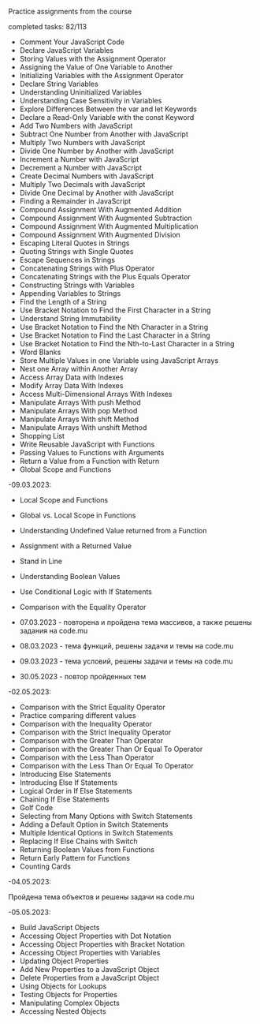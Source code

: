 Practice assignments from the course

completed tasks: 82/113

- Comment Your JavaScript Code
- Declare JavaScript Variables
- Storing Values with the Assignment Operator
- Assigning the Value of One Variable to Another
- Initializing Variables with the Assignment Operator
- Declare String Variables
- Understanding Uninitialized Variables
- Understanding Case Sensitivity in Variables
- Explore Differences Between the var and let Keywords
- Declare a Read-Only Variable with the const Keyword
- Add Two Numbers with JavaScript
- Subtract One Number from Another with JavaScript
- Multiply Two Numbers with JavaScript
- Divide One Number by Another with JavaScript
- Increment a Number with JavaScript
- Decrement a Number with JavaScript
- Create Decimal Numbers with JavaScript
- Multiply Two Decimals with JavaScript
- Divide One Decimal by Another with JavaScript
- Finding a Remainder in JavaScript
- Compound Assignment With Augmented Addition
- Compound Assignment With Augmented Subtraction
- Compound Assignment With Augmented Multiplication
- Compound Assignment With Augmented Division
- Escaping Literal Quotes in Strings
- Quoting Strings with Single Quotes
- Escape Sequences in Strings
- Concatenating Strings with Plus Operator
- Concatenating Strings with the Plus Equals Operator
- Constructing Strings with Variables
- Appending Variables to Strings
- Find the Length of a String
- Use Bracket Notation to Find the First Character in a String
- Understand String Immutability
- Use Bracket Notation to Find the Nth Character in a String
- Use Bracket Notation to Find the Last Character in a String
- Use Bracket Notation to Find the Nth-to-Last Character in a String
- Word Blanks
- Store Multiple Values in one Variable using JavaScript Arrays
- Nest one Array within Another Array
- Access Array Data with Indexes
- Modify Array Data With Indexes
- Access Multi-Dimensional Arrays With Indexes
- Manipulate Arrays With push Method
- Manipulate Arrays With pop Method
- Manipulate Arrays With shift Method
- Manipulate Arrays With unshift Method
- Shopping List
- Write Reusable JavaScript with Functions
- Passing Values to Functions with Arguments
- Return a Value from a Function with Return
- Global Scope and Functions

-09.03.2023:

- Local Scope and Functions
- Global vs. Local Scope in Functions
- Understanding Undefined Value returned from a Function
- Assignment with a Returned Value
- Stand in Line
- Understanding Boolean Values
- Use Conditional Logic with If Statements
- Comparison with the Equality Operator

- 07.03.2023 - повторена и пройдена тема массивов, а также решены задания на code.mu 
- 08.03.2023 - тема функций, решены задачи и темы на code.mu
- 09.03.2023 - тема условий, решены задачи и темы на code.mu
- 30.05.2023 - повтор пройденных тем

-02.05.2023:

- Comparison with the Strict Equality Operator
- Practice comparing different values
- Comparison with the Inequality Operator
- Comparison with the Strict Inequality Operator
- Comparison with the Greater Than Operator
- Comparison with the Greater Than Or Equal To Operator
- Comparison with the Less Than Operator
- Comparison with the Less Than Or Equal To Operator
- Introducing Else Statements
- Introducing Else If Statements
- Logical Order in If Else Statements
- Chaining If Else Statements
- Golf Code
- Selecting from Many Options with Switch Statements
- Adding a Default Option in Switch Statements
- Multiple Identical Options in Switch Statements
- Replacing If Else Chains with Switch
- Returning Boolean Values from Functions
- Return Early Pattern for Functions
- Counting Cards

-04.05.2023:

Пройдена тема объектов и решены задачи на code.mu

-05.05.2023:

- Build JavaScript Objects
- Accessing Object Properties with Dot Notation
- Accessing Object Properties with Bracket Notation
- Accessing Object Properties with Variables
- Updating Object Properties
- Add New Properties to a JavaScript Object
- Delete Properties from a JavaScript Object
- Using Objects for Lookups
- Testing Objects for Properties
- Manipulating Complex Objects
- Accessing Nested Objects
